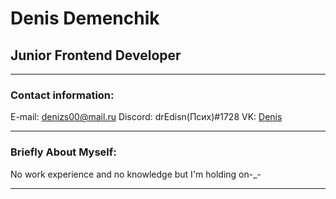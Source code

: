 # Denis Demenchik
## Junior Frontend Developer
*****************
### Contact information:

E-mail: denizs00@mail.ru
Discord: drEdisn(Псих)#1728
VK: [Denis]("https://vk.com/therisencorpse")
*************

### Briefly About Myself:

No work experience and no knowledge but I'm holding on-_-
************